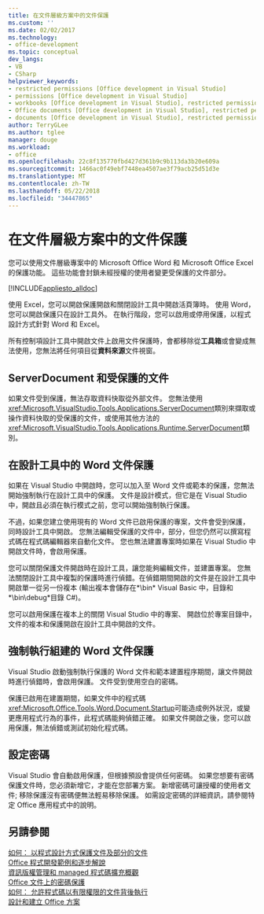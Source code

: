 ```yaml
---
title: 在文件層級方案中的文件保護
ms.custom: ''
ms.date: 02/02/2017
ms.technology:
- office-development
ms.topic: conceptual
dev_langs:
- VB
- CSharp
helpviewer_keywords:
- restricted permissions [Office development in Visual Studio]
- permissions [Office development in Visual Studio]
- workbooks [Office development in Visual Studio], restricted permissions
- Office documents [Office development in Visual Studio], restricted permissions
- documents [Office development in Visual Studio], restricted permissions
author: TerryGLee
ms.author: tglee
manager: douge
ms.workload:
- office
ms.openlocfilehash: 22c8f135770fbd427d361b9c9b113da3b20e609a
ms.sourcegitcommit: 1466ac0f49ebf7448ea4507ae3f79acb25d51d3e
ms.translationtype: MT
ms.contentlocale: zh-TW
ms.lasthandoff: 05/22/2018
ms.locfileid: "34447865"
---
```

# <a name="document-protection-in-document-level-solutions"></a>在文件層級方案中的文件保護
  您可以使用文件層級專案中的 Microsoft Office Word 和 Microsoft Office Excel 的保護功能。 這些功能會封鎖未經授權的使用者變更受保護的文件部分。  
  
 [!INCLUDE[appliesto_alldoc](../vsto/includes/appliesto-alldoc-md.md)]  
  
 使用 Excel，您可以開啟保護開啟和關閉設計工具中開啟活頁簿時。 使用 Word，您可以開啟保護只在設計工具外。 在執行階段，您可以啟用或停用保護，以程式設計方式針對 Word 和 Excel。  
  
 所有控制項設計工具中開啟文件上啟用文件保護時，會都移除從**工具箱**或會變成無法使用，您無法將任何項目從**資料來源**文件視窗。  
  
## <a name="serverdocument-and-protected-documents"></a>ServerDocument 和受保護的文件  
 如果文件受到保護，無法存取資料快取從外部文件。 您無法使用<xref:Microsoft.VisualStudio.Tools.Applications.ServerDocument>類別來擷取或操作資料快取的受保護的文件，或使用其他方法的<xref:Microsoft.VisualStudio.Tools.Applications.Runtime.ServerDocument>類別。  
  
## <a name="word-document-protection-in-the-designer"></a>在設計工具中的 Word 文件保護  
 如果在 Visual Studio 中開啟時，您可以加入至 Word 文件或範本的保護，您無法開始強制執行在設計工具中的保護。 文件是設計模式，但它是在 Visual Studio 中，開啟且必須在執行模式之前，您可以開始強制執行保護。  
  
 不過，如果您建立使用現有的 Word 文件已啟用保護的專案，文件會受到保護，同時設計工具中開啟。 您無法編輯受保護的文件中，部分，但您仍然可以撰寫程式碼在程式碼編輯器來自動化文件。 您也無法建置專案時如果在 Visual Studio 中開啟文件時，會啟用保護。  
  
 您可以關閉保護文件開啟時在設計工具，讓您能夠編輯文件，並建置專案。 您無法關閉設計工具中複製的保護時進行偵錯。在偵錯期間開啟的文件是在設計工具中開啟單一從另一份複本 (輸出複本會儲存在*\bin* Visual Basic 中，目錄和*\bin\debug*目錄 C#)。  
  
 您可以啟用保護在複本上的關閉 Visual Studio 中的專案、 開啟位於專案目錄中，文件的複本和保護開啟在設計工具中開啟的文件。  
  
## <a name="enforce-word-document-protection-on-build"></a>強制執行組建的 Word 文件保護  
 Visual Studio 啟動強制執行保護的 Word 文件和範本建置程序期間，讓文件開啟時進行偵錯時，會啟用保護。 文件受到使用空白的密碼。  
  
 保護已啟用在建置期間，如果文件中的程式碼<xref:Microsoft.Office.Tools.Word.Document.Startup>可能造成例外狀況，或變更應用程式行為的事件，此程式碼能夠偵錯正確。 如果文件開啟之後，您可以啟用保護，無法偵錯或測試初始化程式碼。  
  
## <a name="setting-the-password"></a>設定密碼  
 Visual Studio 會自動啟用保護，但根據預設會提供任何密碼。 如果您想要有密碼保護文件時，您必須新增它，才能在您部署方案。 新增密碼可讓授權的使用者文件; 移除保護沒有密碼便無法輕易移除保護。 如需設定密碼的詳細資訊，請參閱特定 Office 應用程式中的說明。  
  
## <a name="see-also"></a>另請參閱  
 [如何： 以程式設計方式保護文件及部分的文件](../vsto/how-to-programmatically-protect-documents-and-parts-of-documents.md)   
 [Office 程式開發範例和逐步解說](../vsto/office-development-samples-and-walkthroughs.md)   
 [資訊版權管理和 managed 程式碼擴充概觀](../vsto/information-rights-management-and-managed-code-extensions-overview.md)   
 [Office 文件上的密碼保護](../vsto/password-protection-on-office-documents.md)   
 [如何： 允許程式碼以有限權限的文件背後執行](../vsto/how-to-permit-code-to-run-behind-documents-with-restricted-permissions.md)   
 [設計和建立 Office 方案](../vsto/designing-and-creating-office-solutions.md)  
  
  